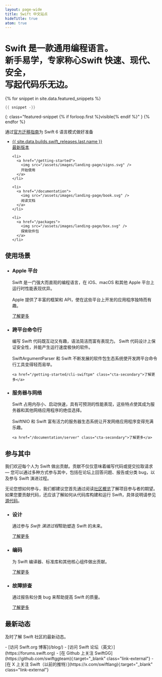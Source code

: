 ```yaml
---
layout: page-wide
title: Swift 中文站点
hideTitle: true
atom: true
---
```


<div class="callout" markdown="1">
<h1 class="preamble">Swift 是一款<strong>通用</strong>编程语言。<br/>新手<strong>易学</strong>，专家<strong>称心</strong><span>Swift <strong>快速</strong>、<strong>现代</strong>、<strong>安全</strong>，<br/>写起代码<strong>乐无边</strong>。</span></h1>

{% for snippet in site.data.featured_snippets %}
```swift
{{ snippet -}}
```
{: class="featured-snippet {% if forloop.first %}visible{% endif %}" }
{% endfor %}
</div>

<div class="banner primary">
  <p>通过<a href="https://www.swift.org/migration/documentation/migrationguide/">官方迁移指南</a>为 Swift 6 语言模式做好准备</p>
</div>

<div class="link-grid">
  <ul>
    <li>
      <a href="/install">
        <div class="flex-container">
          <div class="latest-release-container">
          <span>
            {{ site.data.builds.swift_releases.last.name }}
          </span>
          </div>
          最新版本
        </div>
      </a>
    </li>

    <li>
      <a href="/getting-started">
        <img src="/assets/images/landing-page/signs.svg" />
        开始使用
      </a>
    </li>

    <li>
      <a href="/documentation">
        <img src="/assets/images/landing-page/book.svg" />
        阅读文档
      </a>
    </li>

    <li>
      <a href="/packages">
        <img src="/assets/images/landing-page/box.svg" />
        探索软件包
      </a>
    </li>
  </ul>
</div>

## 使用场景

<ul class="grid-level-0 grid-layout-use-cases">
  <li class="grid-level-1">
    <h3>Apple 平台</h3>
    <p>
      Swift 是一门强大而直观的编程语言，在 iOS、macOS 和其他 Apple 平台上运行时性能表现优异。
      <br><br>
      Apple 提供了丰富的框架和 API，使在这些平台上开发的应用程序独特而有趣。
    </p>
    <a href="https://developer.apple.com/swift/resources/" class="cta-secondary">了解更多</a>
  </li>
  <li class="grid-level-1">
    <h3>跨平台命令行</h3>
    <p>
      编写 Swift 代码既互动又有趣，语法简洁而富有表现力。
      Swift 代码设计上保证安全性，并能产生运行速度极快的软件。
      <br><br>
      SwiftArgumentParser 和 Swift 不断发展的软件包生态系统使开发跨平台命令行工具变得轻而易举。
    </p>

    <a href="/getting-started/cli-swiftpm" class="cta-secondary">了解更多</a>
  </li>
  <li class="grid-level-1">
    <h3>服务器与网络</h3>
    <p>
      Swift 占用内存小、启动快速，具有可预测的性能表现，这些特点使其成为服务器和其他网络应用程序的绝佳选择。
      <br><br>
      SwiftNIO 和 Swift 富有活力的服务器生态系统让开发网络应用程序变得充满乐趣。
    </p>

    <a href="/documentation/server" class="cta-secondary">了解更多</a>
  </li>
</ul>

## 参与其中

我们欢迎每个人为 Swift 做出贡献。贡献不仅仅意味着编写代码或提交拉取请求 — 您可以通过多种方式参与其中，包括在论坛上回答问题、报告或分类 bug，以及参与 Swift 演进过程。

无论您想如何参与，我们都建议您首先通过阅读[社区概览](/community/)了解项目参与者的期望。如果您要贡献代码，还应该了解如何从代码库构建和运行 Swift，具体说明请参见[源代码](/documentation/source-code/)。

<ul class="grid-level-0 grid-layout-3-column">
  <li class="grid-level-1">
    <h3>设计</h3>
    <p>
      通过参与 <em>Swift 演进过程</em>帮助塑造 Swift 的未来。
    </p>
    <a href="/contributing/#swift-evolution" class="cta-secondary">了解更多</a>
  </li>
  <li class="grid-level-1">
    <h3>编码</h3>
    <p>
      为 Swift 编译器、标准库和其他核心组件做出贡献。
    </p>
    <a href="/contributing/#contributing-code" class="cta-secondary">了解更多</a>
  </li>
  <li class="grid-level-1">
    <h3>故障排查</h3>
    <p>
      通过报告和分类 bug 来帮助提高 Swift 的质量。
    </p>
    <a href="/contributing/#triaging-bugs" class="cta-secondary">了解更多</a>
  </li>
</ul>

## 最新动态

及时了解 Swift 社区的最新动态。

<div class="links links-list-nostyle" markdown="1">
  - [访问 Swift.org 博客](/blog/)
  - [访问 Swift 论坛（英文）](https://forums.swift.org)
  - [在 Github 上关注 SwiftGG](https://github.com/swiftggteam){:target="_blank" class="link-external"}
  - [在 X 上关注 Swift（以前的推特）](https://x.com/swiftlang){:target="_blank" class="link-external"}
</div>

<script>
  var featuredSnippets = document.querySelectorAll('.featured-snippet');
  var visibleSnippet = document.querySelector('.featured-snippet.visible');
  var randomIndex = Math.floor(Math.random() * featuredSnippets.length);

  visibleSnippet?.classList.remove('visible');
  featuredSnippets[randomIndex]?.classList.add('visible');
</script>
